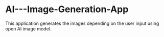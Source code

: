 # AI---Image-Generation-App
This application generates the images depending on the user input using open AI image model.
